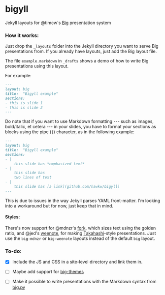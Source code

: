 # bigyll

Jekyll layouts for @timcw's [Big](https://github.com/tmcw/big) presentation system

### How it works:
Just drop the `_layouts` folder into the Jekyll directory you want to serve Big presentations from. If you already have layouts, just add the Big layout file.

The file `example.markdown` in `_drafts` shows a demo of how to write Big presentations using this layout.

For example:
```markdown
---
layout: big
title:  "Bigyll example"
sections:
- this is slide 1
- this is slide 2
---
```

Do note that if you want to use Markdown formatting --- such as images, bold/italic, et cetera --- in your slides, you have to format your sections as blocks using the pipe (`|`) character, as in the following example:
```markdown
---
layout: big
title:  "Bigyll example"
sections:
- |
    this slide has *emphasized text*
- | 
    this slide has
    two lines of text
- | 
    this slide has [a link](github.com/hawkw/bigyll)
---
```
This is due to issues in the way Jekyll parses YAML front-matter. I'm looking into a workaround but for now, just keep that in mind.


#### Styles:
There's now support for @mdnzr's [fork](https://github.com/mdznr/big), which sizes text using the golden ratio, and @jed's [weenote](https://github.com/jed/weenote), for making [Takahashi](http://en.wikipedia.org/wiki/Takahashi_method)-style presentations. Just use the `big-mdnzr` or `big-weenote` layouts instead of the default `big` layout.

### To-do:

 - [x] Include the JS and CSS in a site-level directory and link them in.
 - [ ] Maybe add support for [big-themes](https://github.com/tmcw/big-themes)
 - [ ] Make it possible to write presentations with the Markdown syntax from [big.py](https://github.com/harperreed/bigpy)

